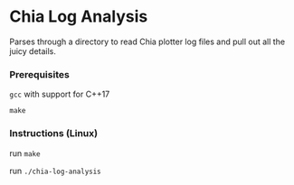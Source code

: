 # Chia Log Analysis
Parses through a directory to read Chia plotter log files and pull out all the juicy details.

### Prerequisites
`gcc` with support for C++17

`make`

### Instructions (Linux)
run `make`

run `./chia-log-analysis`
